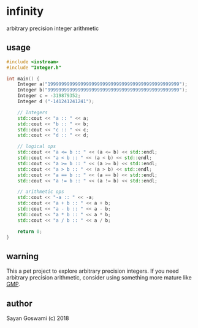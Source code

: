 # infinity
arbitrary precision integer arithmetic

## usage

```cpp
#include <iostream>
#include "Integer.h"

int main() {
    Integer a("199999999999999999999999999999999999999999999999");
    Integer b("999999999999999999999999999999999999999999999999");
    Integer c = -319879352;
    Integer d ("-141241241241");

    // Integers
    std::cout << "a :: " << a;
    std::cout << "b :: " << b;
    std::cout << "c :: " << c;
    std::cout << "d :: " << d;

    // logical ops
    std::cout << "a <= b :: " << (a <= b) << std::endl;
    std::cout << "a < b :: " << (a < b) << std::endl;
    std::cout << "a >= b :: " << (a >= b) << std::endl;
    std::cout << "a > b :: " << (a > b) << std::endl;
    std::cout << "a == b :: " << (a == b) << std::endl;
    std::cout << "a != b :: " << (a != b) << std::endl;

    // arithmetic ops
    std::cout << "-a :: " << -a;
    std::cout << "a + b :: " << a + b;
    std::cout << "a - b :: " << a - b;
    std::cout << "a * b :: " << a * b;
    std::cout << "a / b :: " << a / b;

    return 0;
}
```

## warning
This a pet project to explore arbitrary precision integers. If you need arbitrary precision arithmetic, consider using something more mature like [GMP](https://gmplib.org).

## author
Sayan Goswami (c) 2018



